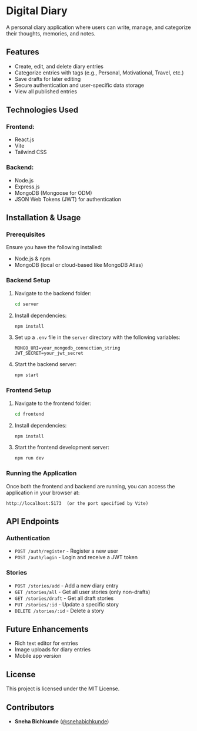 # Digital Diary

A personal diary application where users can write, manage, and categorize their thoughts, memories, and notes.

## Features
- Create, edit, and delete diary entries
- Categorize entries with tags (e.g., Personal, Motivational, Travel, etc.)
- Save drafts for later editing
- Secure authentication and user-specific data storage
- View all published entries

## Technologies Used
### Frontend:
- React.js
- Vite
- Tailwind CSS

### Backend:
- Node.js
- Express.js
- MongoDB (Mongoose for ODM)
- JSON Web Tokens (JWT) for authentication

## Installation & Usage

### Prerequisites
Ensure you have the following installed:
- Node.js & npm
- MongoDB (local or cloud-based like MongoDB Atlas)

### Backend Setup
1. Navigate to the backend folder:
   ```sh
   cd server
   ```
2. Install dependencies:
   ```sh
   npm install
   ```
3. Set up a `.env` file in the `server` directory with the following variables:
   ```env
   MONGO_URI=your_mongodb_connection_string
   JWT_SECRET=your_jwt_secret
   ```
4. Start the backend server:
   ```sh
   npm start
   ```

### Frontend Setup
1. Navigate to the frontend folder:
   ```sh
   cd frontend
   ```
2. Install dependencies:
   ```sh
   npm install
   ```
3. Start the frontend development server:
   ```sh
   npm run dev
   ```

### Running the Application
Once both the frontend and backend are running, you can access the application in your browser at:
```
http://localhost:5173  (or the port specified by Vite)
```

## API Endpoints
### Authentication
- `POST /auth/register` - Register a new user
- `POST /auth/login` - Login and receive a JWT token

### Stories
- `POST /stories/add` - Add a new diary entry
- `GET /stories/all` - Get all user stories (only non-drafts)
- `GET /stories/draft` - Get all draft stories
- `PUT /stories/:id` - Update a specific story
- `DELETE /stories/:id` - Delete a story

## Future Enhancements
- Rich text editor for entries
- Image uploads for diary entries
- Mobile app version

## License
This project is licensed under the MIT License.

## Contributors
- **Sneha Bichkunde** ([@snehabichkunde](https://github.com/snehabichkunde))

